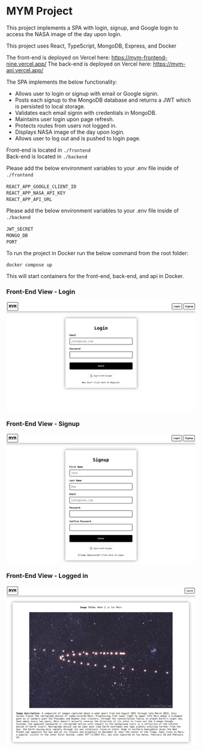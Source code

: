 # MYM Project

This project implements a SPA with login, signup, and Google login to access the NASA image of the day upon login.

This project uses React, TypeScript, MongoDB, Express, and Docker<br>

The front-end is deployed on Vercel here: https://mym-frontend-nine.vercel.app/
The back-end is deployed on Vercel here: https://mym-api.vercel.app/


The SPA implements the below functionality:

* Allows user to login or signup with email or Google signin.
* Posts each signup to the MongoDB database and returns a JWT which is persisted to local storage.
* Validates each email signin with credentials in MongoDB.
* Maintains user login upon page refresh.
* Protects routes from users not logged in.
* Displays NASA image of the day upon login.
* Allows user to log out and is pushed to login page.

Front-end is located in `./frontend`<br>
Back-end is located in `./backend`<br>

Please add the below environment variables to your .env file inside of `./frontend`

`REACT_APP_GOOGLE_CLIENT_ID`<br>
`REACT_APP_NASA_API_KEY`<br>
`REACT_APP_API_URL`

Please add the below environment variables to your .env file inside of `./backend`

`JWT_SECRET`<br>
`MONGO_DB`<br>
`PORT`

To run the project in Docker run the below command from the root folder:
```shell
docker compose up
```
This will start containers for the front-end, back-end, and api in Docker.

### Front-End View - Login
![](./images/login.png)
### Front-End View - Signup
![](./images/signup.png)
### Front-End View - Logged in
![](./images/loggedin.png)
